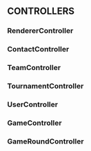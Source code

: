 ## CONTROLLERS

### RendererController

### ContactController

### TeamController

### TournamentController

### UserController

### GameController

### GameRoundController

